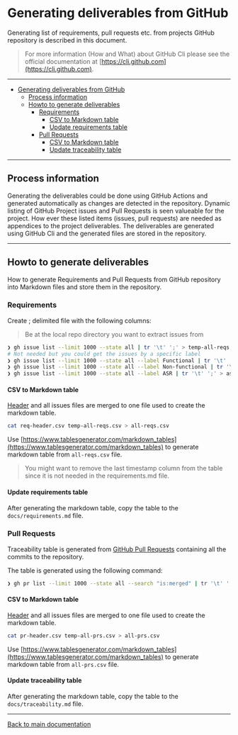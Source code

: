 # Generating deliverables from GitHub

Generating list of requirements, pull requests etc. from projects GitHub repository is described in this document.

> For more information (How and What) about GitHub Cli please see the official documentation at [https://cli.github.com](https://cli.github.com).

---

- [Generating deliverables from GitHub](#generating-deliverables-from-github)
  - [Process information](#process-information)
  - [Howto to generate deliverables](#howto-to-generate-deliverables)
    - [Requirements](#requirements)
      - [CSV to Markdown table](#csv-to-markdown-table)
      - [Update requirements table](#update-requirements-table)
    - [Pull Requests](#pull-requests)
      - [CSV to Markdown table](#csv-to-markdown-table-1)
      - [Update traceability table](#update-traceability-table)

---

## Process information

Generating the deliverables could be done using GitHub Actions and generated automatically as changes are detected in the repository. Dynamic listing of GitHub Project issues and Pull Requests is seen valueable for the project. How ever these listed items (issues, pull requests) are needed as appendices to the project deliverables. The deliverables are generated using GitHub Cli and the generated files are stored in the repository.

---
## Howto to generate deliverables

How to generate Requirements and Pull Requests from GitHub repository into Markdown files and store them in the repository.

### Requirements
Create ; delimited file with the following columns:

> Be at the local repo directory you want to extract issues from

```bash
❯ gh issue list --limit 1000 --state all | tr '\t' ';' > temp-all-reqs.csv
# Not needed but you could get the issues by a specific label
❯ gh issue list --limit 1000 --state all --label Functional | tr '\t' ';' > functional.csv
❯ gh issue list --limit 1000 --state all --label Non-functional | tr '\t' ';' > non-functional.csv
❯ gh issue list --limit 1000 --state all --label ASR | tr '\t' ';' > asr.csv
```

#### CSV to Markdown table

[Header](../req-header.csv) and all issues files are merged to one file used to create the markdown table.

```bash
cat req-header.csv temp-all-reqs.csv > all-reqs.csv
```

Use [https://www.tablesgenerator.com/markdown_tables](https://www.tablesgenerator.com/markdown_tables) to generate markdown table from `all-reqs.csv` file.

> You might want to remove the last timestamp column from the table since it is not needed in the requirements.md file.

#### Update requirements table

After generating the markdown table, copy the table to the `docs/requirements.md` file.

### Pull Requests

Traceability table is generated from [GitHub Pull Requests](https://github.com/lut-re-group18/lut-requirements-engineering/pulls?q=is%3Apr) containing all the commits to the repository. 

The table is generated using the following command:

```bash
❯ gh pr list --limit 1000 --state all --search "is:merged" | tr '\t' ';' > temp-all-prs.csv
```

#### CSV to Markdown table

[Header](../pr-header.csv) and all issues files are merged to one file used to create the markdown table.

```bash
cat pr-header.csv temp-all-prs.csv > all-prs.csv
```

Use [https://www.tablesgenerator.com/markdown_tables](https://www.tablesgenerator.com/markdown_tables) to generate markdown table from `all-prs.csv` file.

#### Update traceability table

After generating the markdown table, copy the table to the `docs/traceability.md` file.


---

[Back to main documentation](../README.md)